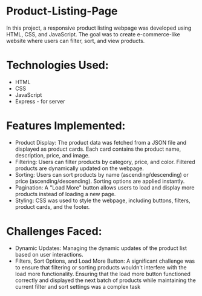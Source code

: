 # Product-Listing-Page

In this project, a responsive product listing webpage was developed using HTML, CSS, and JavaScript. 
The goal was to create e-commerce-like website where users can filter, sort, and view products.

# Technologies Used:

* HTML
* CSS
* JavaScript
* Express - for server

# Features Implemented:

* Product Display: The product data was fetched from a JSON file and displayed as product cards. Each card contains the product name, description, price, and image.
* Filtering: Users can filter products by category, price, and color. Filtered products are dynamically updated on the webpage.
* Sorting: Users can sort products by name (ascending/descending) or price (ascending/descending). Sorting options are applied instantly.
* Pagination: A "Load More" button allows users to load and display more products instead of loading a new page.
* Styling: CSS was used to style the webpage, including buttons, filters, product cards, and the footer.

# Challenges Faced:

* Dynamic Updates: Managing the dynamic updates of the product list based on user interactions.
* Filters, Sort Options, and Load More Button: A significant challenge was to ensure that filtering or sorting products wouldn't interfere with the load more functionality. Ensuring that the load more button functioned correctly and displayed the next batch of products while maintaining the current filter and sort settings was a complex task

